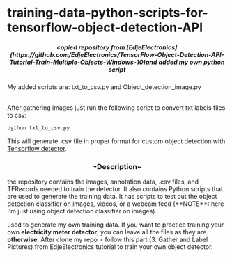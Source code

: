 # training-data-python-scripts-for-tensorflow-object-detection-API

<h5 align="center">copied repository from [EdjeElectronics](https://github.com/EdjeElectronics/TensorFlow-Object-Detection-API-Tutorial-Train-Multiple-Objects-Windows-10)and added my own python script </h5>
My added scripts are: txt_to_csv.py and Object_detection_image.py

</br>After gathering images just run the following script to convert txt labels files to csv:
```bash
python txt_to_csv.py
``` 
This will generate .csv file in proper format for custom object detection with [Tensorflow detector](https://github.com/tensorflow/models).



<h3 align="center"> ~Description~ </h3>
the repository contains the images, annotation data, .csv files, and TFRecords needed to train the detector. It also contains Python scripts that are used to generate the training data. It has scripts to test out the object detection classifier on images, videos, or a webcam feed (**NOTE**: here i'm just using object detection classifier on images).  

used to generate my own training data. If you want to practice training your own **electricity meter detector**, you can leave all the files as they are. 
**otherwise**, After clone my repo > follow this part (3. Gather and Label Pictures) from EdjeElectronics tutorial to train your own object detector.
